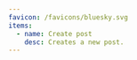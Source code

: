 ```yaml
---
favicon: /favicons/bluesky.svg
items:
  - name: Create post
    desc: Creates a new post.
---
```


<script setup>
  import CustomListing from '../../components/CustomListing.vue'
</script>

<CustomListing />
